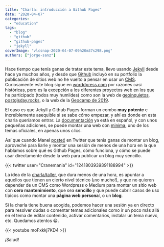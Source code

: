 ```yaml
---
title: "Charla: introducción a Github Pages"
date: "2020-04-07"
categories: 
  - "education"
tags: 
  - "blog"
  - "github"
  - "github-pages"
  - "jekyll"
coverImage: "vlcsnap-2020-04-07-09h20m37s298.png"
authors: ["jorge-sanz"]
---
```


Hace tiempo que tenía ganas de tratar este tema, llevo usando [Jekyll](https://jekyllrb.com/) desde hace ya muchos años, y desde que [Github](https://pages.github.com/) incluyó en su portfolio la publicación de sitios web no he vuelto a pensar en usar un [CMS](https://es.wikipedia.org/wiki/Sistema_de_gesti%C3%B3n_de_contenidos). Curiosamente este blog sigue en [worddpress.com](https://wordpress.com/) por razones casi históricas, pero es la excepción a los diferentes proyectos web en los que he participado (todos muy humildes) como son la web de [geoinquietos](http://geoinquietos.org/), [postgisday.rocks](https://postgisday.rocks/), o la web de la [Geocamp de 2019](http://2019.geocamp.es).

El caso es que Jekyll y Github Pages forman un combo **muy potente** e increíblemente asequible si se sabe cómo empezar, y ahí es donde en esta charla queríamos entrar. La [documentación](https://help.github.com/es/github/working-with-github-pages) ya está en español, y con unos pequeñas adiciones, se puede montar una web con [minima](https://github.com/jekyll/minima/tree/2.5-stable), uno de los temas oficiales, en apenas unos clics.

Así que cuando Manel [posteó](https://twitter.com/Cranemania/status/1241803939391188994?s=20) en Twitter que tenía ganas de montar un blog, aproveché para liarle y montar una sesión de menos de una hora en la que hablamos sobre qué es Github Pages, cómo funciona, y cómo se puede usar directamente desde la web para publicar un blog muy sencillo.

{{< twitter user="Cranemania" id="1241803939391188994" >}}

La idea de la [charla/taller](https://www.youtube.com/watch?v=moFxkkj7KD4), que dura menos de una hora, es apuntar a aquellos que tienen un cierto nivel técnico (¡no mucho!), y que no quieren depender de un CMS como Wordpress o Medium para montar un sitio web con **cero mantenimiento**, que sea **sencillo** y que puede cubrir casos de uso típicos como montar una **página web persona**l, o un **blog**.

Si la charla tiene buena acogida, podemos hacer una sesión ya en directo para resolver dudas o comentar temas adicionales como ir un poco más allá en el tema de editar contenido, activar comentarios, instalar un tema nuevo, etc. Quedamos atentos 😀.

{{< youtube moFxkkj7KD4 >}}

¡Salud!
